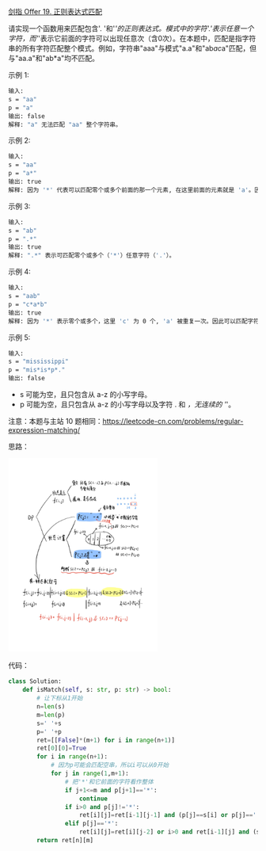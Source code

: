 [剑指 Offer 19. 正则表达式匹配](https://leetcode-cn.com/problems/zheng-ze-biao-da-shi-pi-pei-lcof/)

请实现一个函数用来匹配包含'. '和'*'的正则表达式。模式中的字符'.'表示任意一个字符，而'*'表示它前面的字符可以出现任意次（含0次）。在本题中，匹配是指字符串的所有字符匹配整个模式。例如，字符串"aaa"与模式"a.a"和"ab*ac*a"匹配，但与"aa.a"和"ab*a"均不匹配。

示例 1:
```sh
输入:
s = "aa"
p = "a"
输出: false
解释: "a" 无法匹配 "aa" 整个字符串。
```

示例 2:
```sh
输入:
s = "aa"
p = "a*"
输出: true
解释: 因为 '*' 代表可以匹配零个或多个前面的那一个元素, 在这里前面的元素就是 'a'。因此，字符串 "aa" 可被视为 'a' 重复了一次。
```

示例 3:
```sh
输入:
s = "ab"
p = ".*"
输出: true
解释: ".*" 表示可匹配零个或多个（'*'）任意字符（'.'）。
```

示例 4:
```sh
输入:
s = "aab"
p = "c*a*b"
输出: true
解释: 因为 '*' 表示零个或多个，这里 'c' 为 0 个, 'a' 被重复一次。因此可以匹配字符串 "aab"。
```

示例 5:
```sh
输入:
s = "mississippi"
p = "mis*is*p*."
输出: false
```

- s 可能为空，且只包含从 a-z 的小写字母。
- p 可能为空，且只包含从 a-z 的小写字母以及字符 . 和 *，无连续的 '*'。

注意：本题与主站 10 题相同：https://leetcode-cn.com/problems/regular-expression-matching/

思路：
<div><img src="./img/19_1.jpg" width="60%"></div>

代码：
```python
class Solution:
    def isMatch(self, s: str, p: str) -> bool:
        # 让下标从1开始
        n=len(s)
        m=len(p)
        s=' '+s
        p=' '+p
        ret=[[False]*(m+1) for i in range(n+1)]
        ret[0][0]=True
        for i in range(n+1):
            # 因为p可能会匹配空串，所以i可以从0开始
            for j in range(1,m+1):
                # 把'*'和它前面的字符看作整体
                if j+1<=m and p[j+1]=='*':
                    continue
                if i>0 and p[j]!='*':
                    ret[i][j]=ret[i-1][j-1] and (p[j]==s[i] or p[j]=='.')
                elif p[j]=='*':
                    ret[i][j]=ret[i][j-2] or i>0 and ret[i-1][j] and (s[i]==p[j-1] or p[j-1]=='.') # 不要把i>0直接写成i，否则ret[i][j]可能会被赋值为0
        return ret[n][m]
```
